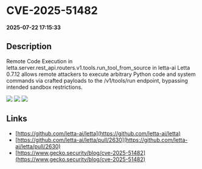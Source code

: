 # CVE-2025-51482

**2025-07-22 17:15:33**

## Description
Remote Code Execution in letta.server.rest_api.routers.v1.tools.run_tool_from_source in letta-ai Letta 0.7.12 allows remote attackers to execute arbitrary Python code and system commands via crafted payloads to the /v1/tools/run endpoint, bypassing intended sandbox restrictions.

![](https://img.shields.io/static/v1?label=Score&message=8.8&color=red)
![](https://img.shields.io/static/v1?label=Severity&message=HIGH&color=red)
![](https://img.shields.io/static/v1?label=CWE&message=RCE&color=green)

## Links
- [https://github.com/letta-ai/letta](https://github.com/letta-ai/letta)
- [https://github.com/letta-ai/letta/pull/2630](https://github.com/letta-ai/letta/pull/2630)
- [https://www.gecko.security/blog/cve-2025-51482](https://www.gecko.security/blog/cve-2025-51482)
